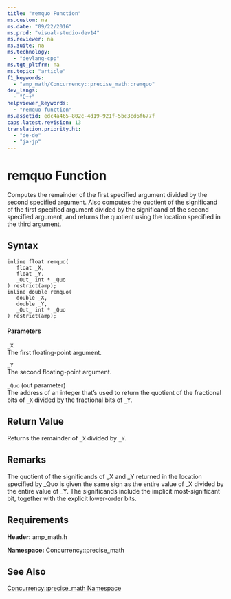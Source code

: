 ```yaml
---
title: "remquo Function"
ms.custom: na
ms.date: "09/22/2016"
ms.prod: "visual-studio-dev14"
ms.reviewer: na
ms.suite: na
ms.technology: 
  - "devlang-cpp"
ms.tgt_pltfrm: na
ms.topic: "article"
f1_keywords: 
  - "amp_math/Concurrency::precise_math::remquo"
dev_langs: 
  - "C++"
helpviewer_keywords: 
  - "remquo function"
ms.assetid: edc4a465-802c-4d19-921f-5bc3cd6f677f
caps.latest.revision: 13
translation.priority.ht: 
  - "de-de"
  - "ja-jp"
---
```

# remquo Function
Computes the remainder of the first specified argument divided by the second specified argument. Also computes the quotient of the significand of the first specified argument divided by the significand of the second specified argument, and returns the quotient using the location specified in the third argument.  
  
## Syntax  
  
```  
inline float remquo(  
   float _X,  
   float _Y,  
   _Out_ int * _Quo  
) restrict(amp);  
inline double remquo(  
   double _X,  
   double _Y,  
   _Out_ int * _Quo  
) restrict(amp);  
```  
  
#### Parameters  
 `_X`  
 The first floating-point argument.  
  
 `_Y`  
 The second floating-point argument.  
  
 `_Quo` (out parameter)  
 The address of an integer that’s used to return the quotient of the fractional bits of `_X` divided by the fractional bits of `_Y`.  
  
## Return Value  
 Returns the remainder of `_X` divided by `_Y`.  
  
## Remarks  
 The quotient of the significands of _X and _Y returned in the location specified by _Quo is given the same sign as the entire value of _X divided by the entire value of _Y. The significands include the implicit most-significant bit, together with the explicit lower-order bits.  
  
## Requirements  
 **Header:** amp_math.h  
  
 **Namespace:** Concurrency::precise_math  
  
## See Also  
 [Concurrency::precise_math Namespace](../vs140/concurrency--precise_math-namespace.md)